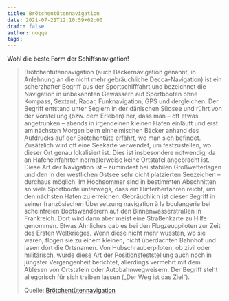 ```yaml
---
title: Brötchentütennavigation
date: 2021-07-21T12:10:59+02:00
draft: false
author: noqqe
tags:
---
```


Wohl die beste Form der Schiffsnavigation!

> Brötchentütennavigation (auch Bäckernavigation genannt, in Anlehnung an die
> nicht mehr gebräuchliche Decca-Navigation) ist ein scherzhafter Begriff aus
> der Sportschifffahrt und bezeichnet die Navigation in unbekannten Gewässern
> auf Sportbooten ohne Kompass, Sextant, Radar, Funknavigation, GPS und
> dergleichen. Der Begriff entstand unter Seglern in der dänischen Südsee und
> rührt von der Vorstellung (bzw. dem Erleben) her, dass man – oft etwas
> angetrunken – abends in irgendeinen kleinen Hafen einläuft und erst am
> nächsten Morgen beim einheimischen Bäcker anhand des Aufdrucks auf der
> Brötchentüte erfährt, wo man sich befindet. Zusätzlich wird oft eine Seekarte
> verwendet, um festzustellen, wo dieser Ort genau lokalisiert ist. Dies ist
> insbesondere notwendig, da an Hafeneinfahrten normalerweise keine Ortstafel
> angebracht ist. Diese Art der Navigation ist – zumindest bei stabilen
> Großwetterlagen und den in der westlichen Ostsee sehr dicht platzierten
> Seezeichen – durchaus möglich. Im Hochsommer sind in bestimmten Abschnitten so
> viele Sportboote unterwegs, dass ein Hinterherfahren reicht, um den nächsten
> Hafen zu erreichen. Gebräuchlich ist dieser Begriff in seiner französischen
> Übersetzung navigation à la boulangerie bei scheinfreien Bootswanderern auf
> den Binnenwasserstraßen in Frankreich. Dort wird dann aber meist eine
> Straßenkarte zu Hilfe genommen. Etwas Ähnliches gab es bei den Flugzeugpiloten
> zur Zeit des Ersten Weltkrieges. Wenn diese nicht mehr wussten, wo sie waren,
> flogen sie zu einem kleinen, nicht überdachten Bahnhof und lasen dort die
> Ortsnamen. Von Hubschrauberpiloten, ob zivil oder militärisch, wurde diese Art
> der Positionsfeststellung auch noch in jüngster Vergangenheit berichtet,
> allerdings vermehrt mit dem Ablesen von Ortstafeln oder Autobahnwegweisern.
> Der Begriff steht allegorisch für sich treiben lassen („Der Weg ist das
> Ziel“).
>
> Quelle: [Brötchentütennavigation](https://de.wikipedia.org/wiki/Br%C3%B6tchent%C3%BCtennavigation)
